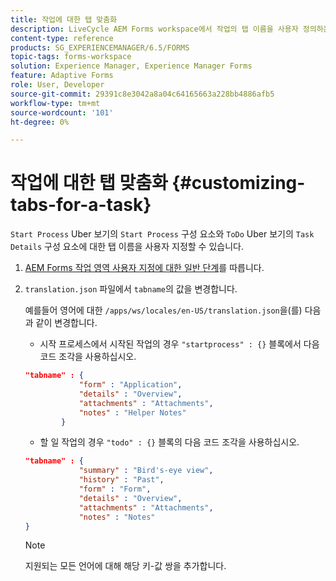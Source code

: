 ```yaml
---
title: 작업에 대한 탭 맞춤화
description: LiveCycle AEM Forms workspace에서 작업의 탭 이름을 사용자 정의하는 방법
content-type: reference
products: SG_EXPERIENCEMANAGER/6.5/FORMS
topic-tags: forms-workspace
solution: Experience Manager, Experience Manager Forms
feature: Adaptive Forms
role: User, Developer
source-git-commit: 29391c8e3042a8a04c64165663a228bb4886afb5
workflow-type: tm+mt
source-wordcount: '101'
ht-degree: 0%

---
```


# 작업에 대한 탭 맞춤화 {#customizing-tabs-for-a-task}

`Start Process` Uber 보기의 `Start Process` 구성 요소와 `ToDo` Uber 보기의 `Task Details` 구성 요소에 대한 탭 이름을 사용자 지정할 수 있습니다.

1. [AEM Forms 작업 영역 사용자 지정에 대한 일반 단계](/help/forms/using/generic-steps-html-workspace-customization.md)를 따릅니다.
1. `translation.json` 파일에서 `tabname`의 값을 변경합니다.

   예를들어 영어에 대한 `/apps/ws/locales/en-US/translation.json`을(를) 다음과 같이 변경합니다.

   * 시작 프로세스에서 시작된 작업의 경우 `"startprocess" : {}` 블록에서 다음 코드 조각을 사용하십시오.

   ```json
   "tabname" : {
               "form" : "Application",
               "details" : "Overview",
               "attachments" : "Attachments",
               "notes" : "Helper Notes"
           }
   ```

   * 할 일 작업의 경우 `"todo" : {}` 블록의 다음 코드 조각을 사용하십시오.

   ```json
   "tabname" : {
               "summary" : "Bird's-eye view",
               "history" : "Past",
               "form" : "Form",
               "details" : "Overview",
               "attachments" : "Attachments",
               "notes" : "Notes"
   }
   ```

   >[!NOTE]
   >
   >지원되는 모든 언어에 대해 해당 키-값 쌍을 추가합니다.
